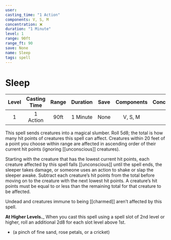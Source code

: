 ```yaml
---
user:
casting_time: "1 Action"
components: V, S, M
concentration: ❌
duration: "1 Minute"
level: 1
range: 90ft
range_ft: 90
save: None
name: Sleep
tags: spell
---
```


# Sleep

| **Level** | **Casting Time** | **Range** | **Duration** | **Save** | **Components** | **Concentration** |
|:---:|:---:|:---:|:---:|:---:|:---:|:---:|
| 1 | 1 Action | 90ft | 1 Minute | None | V, S, M | ❌ |

This spell sends creatures into a magical slumber. Roll 5d8; the total is how many hit points of creatures this spell can affect. Creatures within 20 feet of a point you choose within range are affected in ascending order of their current hit points (ignoring [[unconscious]] creatures).

Starting with the creature that has the lowest current hit points, each creature affected by this spell falls [[unconscious]] until the spell ends, the sleeper takes damage, or someone uses an action to shake or slap the sleeper awake. Subtract each creature’s hit points from the total before moving on to the creature with the next lowest hit points. A creature’s hit points must be equal to or less than the remaining total for that creature to be affected.

Undead and creatures immune to being [[charmed]] aren’t affected by this spell.

**At Higher Levels.**_ When you cast this spell using a spell slot of 2nd level or higher, roll an additional 2d8 for each slot level above 1st.

- (a pinch of fine sand, rose petals, or a cricket)